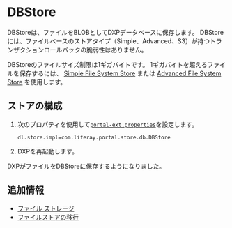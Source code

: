 # DBStore

DBStoreは、ファイルをBLOBとしてDXPデータベースに保存します。 DBStoreには、ファイルベースのストアタイプ（Simple、Advanced、S3）が持つトランザクションロールバックの脆弱性はありません。

DBStoreのファイルサイズ制限は1ギガバイトです。 1ギガバイトを超えるファイルを保存するには、 [Simple File System Store](./simple-file-system-store.md) または [Advanced File System Store](../file-storage.md#configuring-advanced-file-system-store) を使用します。

<a name="ストアの構成" />

## ストアの構成

1.  次のプロパティを使用して[`portal-ext.properties`](../../../installation-and-upgrades/reference/portal-properties.md)を設定します。

    ``` properties
    dl.store.impl=com.liferay.portal.store.db.DBStore
    ```

2.  DXPを再起動します。

DXPがファイルをDBStoreに保存するようになりました。

<a name="追加情報" />

## 追加情報

  - [ファイル ストレージ](../../file-storage.md)
  - [ファイルストアの移行](../file-store-migration.md)